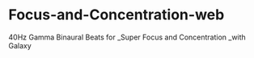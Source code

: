 # Focus-and-Concentration-web
40Hz Gamma Binaural Beats for _Super Focus and Concentration _with Galaxy

